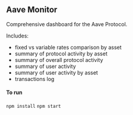 ## Aave Monitor
Comprehensive dashboard for the Aave Protocol.

Includes:
- fixed vs variable rates comparison by asset
- summary of protocol activity by asset
- summary of overall protocol activity
- summary of user activity
- summary of user activity by asset
- transactions log

#### To run
`npm install`
`npm start`
